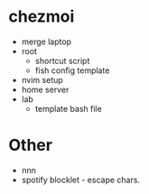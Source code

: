 # chezmoi
- merge laptop
- root
  - shortcut script 
  - fish config template
- nvim setup
- home server
- lab
  - template bash file

# Other
- nnn
- spotify blocklet - escape chars.
